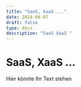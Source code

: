 ```yaml
---
title: "SaaS, XaaS ..."
date: 2024-04-07
draft: false
type: docs
description: "SaaS XaaS "
---
```


# SaaS, XaaS ...

Hier könnte Ihr Text stehen